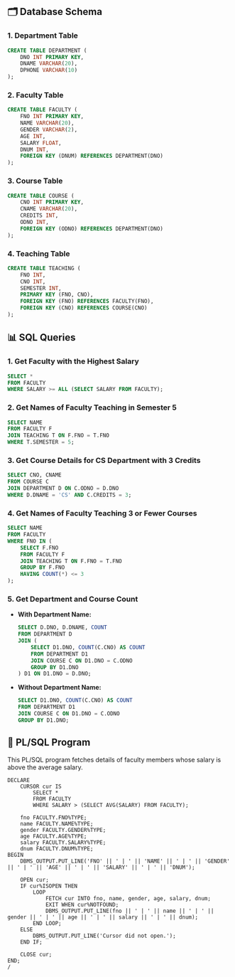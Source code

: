 
## 🗂️ Database Schema

### 1. Department Table

```sql
CREATE TABLE DEPARTMENT (
    DNO INT PRIMARY KEY,
    DNAME VARCHAR(20),
    DPHONE VARCHAR(10)
);
```

### 2. Faculty Table

```sql
CREATE TABLE FACULTY (
    FNO INT PRIMARY KEY,
    NAME VARCHAR(20),
    GENDER VARCHAR(2),
    AGE INT,
    SALARY FLOAT,
    DNUM INT,
    FOREIGN KEY (DNUM) REFERENCES DEPARTMENT(DNO)
);
```

### 3. Course Table

```sql
CREATE TABLE COURSE (
    CNO INT PRIMARY KEY,
    CNAME VARCHAR(20),
    CREDITS INT,
    ODNO INT,
    FOREIGN KEY (ODNO) REFERENCES DEPARTMENT(DNO)
);
```

### 4. Teaching Table

```sql
CREATE TABLE TEACHING (
    FNO INT,
    CNO INT,
    SEMESTER INT,
    PRIMARY KEY (FNO, CNO),
    FOREIGN KEY (FNO) REFERENCES FACULTY(FNO),
    FOREIGN KEY (CNO) REFERENCES COURSE(CNO)
);
```

## 📊 SQL Queries

### 1. Get Faculty with the Highest Salary

```sql
SELECT * 
FROM FACULTY 
WHERE SALARY >= ALL (SELECT SALARY FROM FACULTY);
```

### 2. Get Names of Faculty Teaching in Semester 5

```sql
SELECT NAME 
FROM FACULTY F
JOIN TEACHING T ON F.FNO = T.FNO
WHERE T.SEMESTER = 5;
```

### 3. Get Course Details for CS Department with 3 Credits

```sql
SELECT CNO, CNAME 
FROM COURSE C
JOIN DEPARTMENT D ON C.ODNO = D.DNO
WHERE D.DNAME = 'CS' AND C.CREDITS = 3;
```

### 4. Get Names of Faculty Teaching 3 or Fewer Courses

```sql
SELECT NAME 
FROM FACULTY 
WHERE FNO IN (
    SELECT F.FNO 
    FROM FACULTY F
    JOIN TEACHING T ON F.FNO = T.FNO
    GROUP BY F.FNO 
    HAVING COUNT(*) <= 3
);
```

### 5. Get Department and Course Count

- **With Department Name:**

   ```sql
   SELECT D.DNO, D.DNAME, COUNT 
   FROM DEPARTMENT D
   JOIN (
       SELECT D1.DNO, COUNT(C.CNO) AS COUNT 
       FROM DEPARTMENT D1
       JOIN COURSE C ON D1.DNO = C.ODNO
       GROUP BY D1.DNO
   ) D1 ON D1.DNO = D.DNO;
   ```

- **Without Department Name:**

   ```sql
   SELECT D1.DNO, COUNT(C.CNO) AS COUNT 
   FROM DEPARTMENT D1
   JOIN COURSE C ON D1.DNO = C.ODNO
   GROUP BY D1.DNO;
   ```

## 📝 PL/SQL Program

This PL/SQL program fetches details of faculty members whose salary is above the average salary.

```plsql
DECLARE
    CURSOR cur IS 
        SELECT * 
        FROM FACULTY 
        WHERE SALARY > (SELECT AVG(SALARY) FROM FACULTY);
    
    fno FACULTY.FNO%TYPE;
    name FACULTY.NAME%TYPE;
    gender FACULTY.GENDER%TYPE;
    age FACULTY.AGE%TYPE;
    salary FACULTY.SALARY%TYPE;
    dnum FACULTY.DNUM%TYPE;
BEGIN
    DBMS_OUTPUT.PUT_LINE('FNO' || ' | ' || 'NAME' || ' | ' || 'GENDER' || ' | ' || 'AGE' || ' | ' || 'SALARY' || ' | ' || 'DNUM');
    
    OPEN cur;
    IF cur%ISOPEN THEN
        LOOP
            FETCH cur INTO fno, name, gender, age, salary, dnum;
            EXIT WHEN cur%NOTFOUND;
            DBMS_OUTPUT.PUT_LINE(fno || ' | ' || name || ' | ' || gender || ' | ' || age || ' | ' || salary || ' | ' || dnum);
        END LOOP;
    ELSE
        DBMS_OUTPUT.PUT_LINE('Cursor did not open.');
    END IF;
    
    CLOSE cur;
END;
/
```

